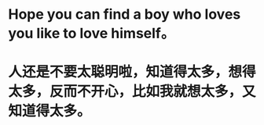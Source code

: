 # Hope you can find a boy who loves you like to love himself。
# 人还是不要太聪明啦，知道得太多，想得太多，反而不开心，比如我就想太多，又知道得太多。
